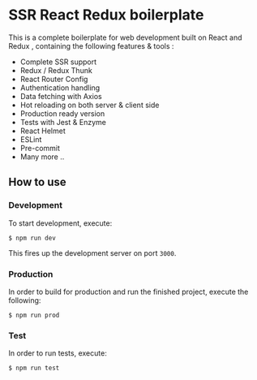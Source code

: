 # SSR React Redux boilerplate

This is a complete boilerplate for web development built on React and Redux , containing the following features &amp; tools :

- Complete SSR support
- Redux / Redux Thunk
- React Router Config
- Authentication handling
- Data fetching with Axios
- Hot reloading on both server &amp; client side
- Production ready version
- Tests with Jest &amp; Enzyme
- React Helmet
- ESLint
- Pre-commit
- Many more ..

## How to use

### Development
To start development, execute:

```
$ npm run dev
```

This fires up the development server on port `3000`.

### Production
In order to build for production and run the finished project, execute
the following:

```
$ npm run prod
```

### Test
In order to run tests, execute:

```
$ npm run test
```
